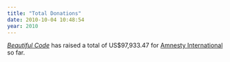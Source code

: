 ```yaml
---
title: "Total Donations"
date: 2010-10-04 10:48:54
year: 2010
---
```

<a href="http://www.amazon.com/Beautiful-Code-Leading-Programmers-Practice/dp/0596510047/"><em>Beautiful Code</em></a> has raised a total of US$97,933.47 for <a href="http://www.amnesty.org/">Amnesty International</a> so far.
